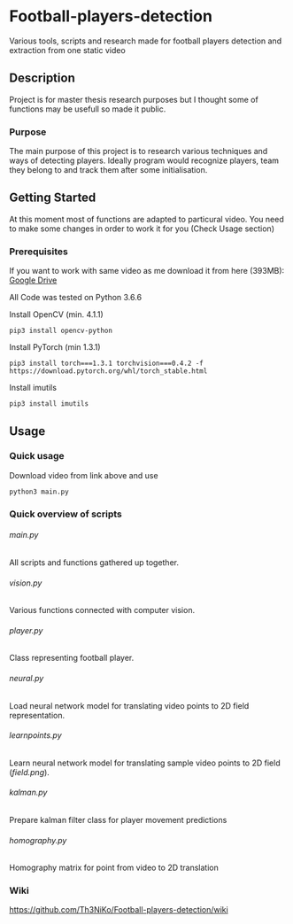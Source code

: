 # Football-players-detection
Various tools, scripts and research made for football players detection and extraction from one static video

## Description
Project is for master thesis research purposes but I thought some of functions may be usefull so made it public.

### Purpose
The main purpose of this project is to research various techniques and ways of detecting players. Ideally program would recognize players, team they belong to and track them after some initialisation.


## Getting Started
At this moment most of functions are adapted to particural video. You need to make some changes in order to work it for you (Check Usage section)
### Prerequisites
If you want to work with same video as me download it from here (393MB): [Google Drive](https://drive.google.com/file/d/1AfZjTKG3le_1MTOvFHcOUIhk51u1JraU/view?usp=sharing)

All Code was tested on Python 3.6.6

Install OpenCV (min. 4.1.1)
```
pip3 install opencv-python
```
Install PyTorch (min 1.3.1)
```
pip3 install torch===1.3.1 torchvision===0.4.2 -f https://download.pytorch.org/whl/torch_stable.html
```
Install imutils
```
pip3 install imutils
```

## Usage
### Quick usage
Download video from link above and use
```
python3 main.py
```
### Quick overview of scripts
###### main.py
All scripts and functions gathered up together. 
###### vision.py
Various functions connected with computer vision.
###### player.py
Class representing football player.
###### neural.py
Load neural network model for translating video points to 2D field representation.
###### learnpoints.py
Learn neural network model for translating sample video points to 2D field (*field.png*).
###### kalman.py
Prepare kalman filter class for player movement predictions
###### homography.py
Homography matrix for point from video to 2D translation

### Wiki
https://github.com/Th3NiKo/Football-players-detection/wiki
